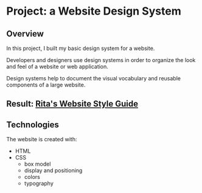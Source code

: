 # Project: a Website Design System

## Overview
In this project, I built my basic design system for a website. 

Developers and designers use design systems in order to organize the look and feel of a website or web application.

Design systems help to document the visual vocabulary and reusable components of a large website.

## Result: <a href=https://daiyirita.github.io/website_design_system/> Rita's Website Style Guide </a>

## Technologies
The website is created with:
* HTML
* CSS
  * box model
  * display and positioning
  * colors
  * typography
